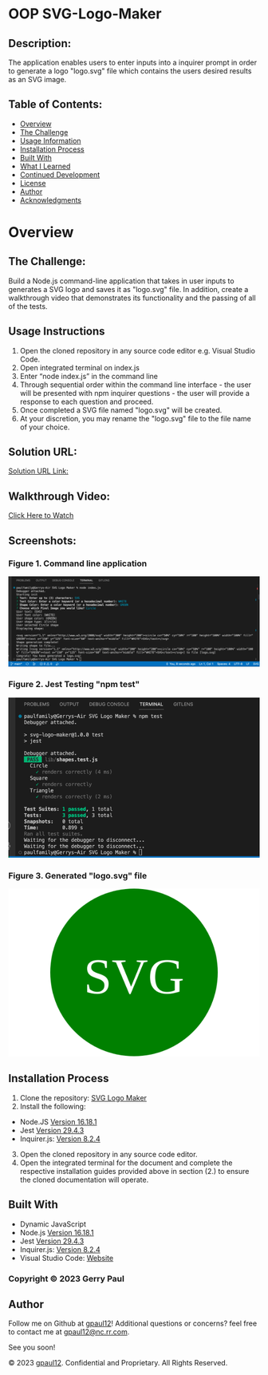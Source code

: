 # OOP SVG-Logo-Maker

## Description:

The application enables users to enter inputs into a inquirer prompt in order to generate a logo "logo.svg" file which contains the users desired results as an SVG image.

## Table of Contents:

- [Overview](#Overview)
- [The Challenge](#The-Challenge)
- [Usage Information](#Usage-Information)
- [Installation Process](#Installation-Process)
- [Built With](#Built-With)
- [What I Learned](#What-I-Learned)
- [Continued Development](#Continued-Development)
- [License](#License)
- [Author](#Author)
- [Acknowledgments](#Acknowledgments)

# Overview

## The Challenge:

Build a Node.js command-line application that takes in user inputs to generates a SVG logo and saves it as "logo.svg" file. In addition, create a walkthrough video that demonstrates its functionality and the passing of all of the tests.

## Usage Instructions

1. Open the cloned repository in any source code editor e.g. Visual Studio Code.
2. Open integrated terminal on index.js
3. Enter “node index.js” in the command line
4. Through sequential order within the command line interface - the user will be presented with npm inquirer questions - the user will provide a response to each question and proceed.
5. Once completed a SVG file named "logo.svg" will be created.
6. At your discretion, you may rename the "logo.svg" file to the file name of your choice.

## Solution URL:

[Solution URL Link:](https://github.com/gpaul12/SVG-Logo-Maker)

## Walkthrough Video:

[Click Here to Watch]()

## Screenshots:

### Figure 1. Command line application

![](./images/svg-logo-maker.png)

### Figure 2. Jest Testing "npm test"

![](./images/jest-test.png)

### Figure 3. Generated "logo.svg" file

![](./logo.svg)

## Installation Process

1. Clone the repository: [SVG Logo Maker](https://github.com/gpaul12/SVG-Logo-Maker)
2. Install the following:

- Node.JS [Version 16.18.1](https://nodejs.org/en/blog/release/v16.18.1/)
- Jest [Version 29.4.3](https://www.npmjs.com/package/jest)
- Inquirer.js: [Version 8.2.4](https://www.npmjs.com/package/inquirer/v/8.2.4)

3. Open the cloned repository in any source code editor.
4. Open the integrated terminal for the document and complete the respective installation guides provided above in section (2.) to ensure the cloned documentation will operate.

## Built With

- Dynamic JavaScript
- Node.js [Version 16.18.1](https://nodejs.org/en/blog/release/v16.18.1/)
- Jest [Version 29.4.3](https://www.npmjs.com/package/jest)
- Inquirer.js: [Version 8.2.4](https://www.npmjs.com/package/inquirer/v/8.2.4)
- Visual Studio Code: [Website](https://code.visualstudio.com/)

### Copyright © 2023 Gerry Paul

## Author

Follow me on Github at [gpaul12](https://github.com/gpaul12)! Additional questions or concerns? feel free to contact me at gpaul12@nc.rr.com.

See you soon!

© 2023 [gpaul12](https://github.com/gpaul12). Confidential and Proprietary. All Rights Reserved.
